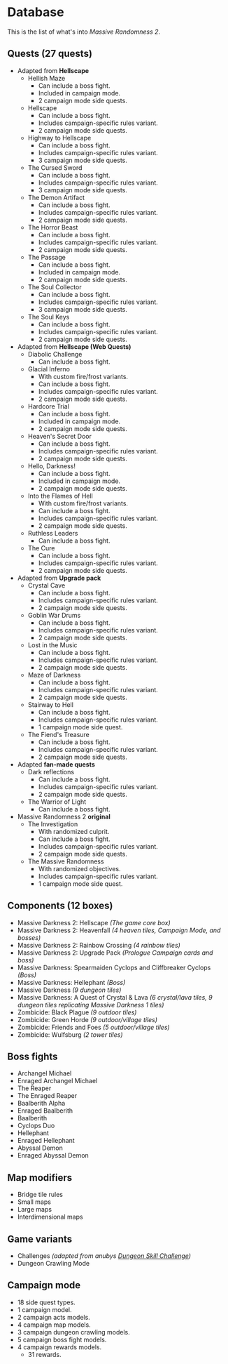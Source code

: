 # Database

This is the list of what's into _Massive Randomness 2_.

## Quests (27 quests)

 * Adapted from **Hellscape**
   * Hellish Maze
     *  Can include a boss fight.
     *  Included in campaign mode.
     *  2 campaign mode side quests.
   * Hellscape
     *  Can include a boss fight.
     *  Includes campaign-specific rules variant.
     *  2 campaign mode side quests.
   * Highway to Hellscape
     *  Can include a boss fight.
     *  Includes campaign-specific rules variant.
     *  3 campaign mode side quests.
   * The Cursed Sword
     *  Can include a boss fight.
     *  Includes campaign-specific rules variant.
     *  3 campaign mode side quests.
   * The Demon Artifact
     *  Can include a boss fight.
     *  Includes campaign-specific rules variant.
     *  2 campaign mode side quests.
   * The Horror Beast
     *  Can include a boss fight.
     *  Includes campaign-specific rules variant.
     *  2 campaign mode side quests.
   * The Passage
     *  Can include a boss fight.
     *  Included in campaign mode.
     *  2 campaign mode side quests.
   * The Soul Collector
     *  Can include a boss fight.
     *  Includes campaign-specific rules variant.
     *  3 campaign mode side quests.
   * The Soul Keys
     *  Can include a boss fight.
     *  Includes campaign-specific rules variant.
     *  2 campaign mode side quests.
 * Adapted from **Hellscape (Web Quests)**
   * Diabolic Challenge
     *  Can include a boss fight.
   * Glacial Inferno
     *  With custom fire/frost variants.
     *  Can include a boss fight.
     *  Includes campaign-specific rules variant.
     *  2 campaign mode side quests.
   * Hardcore Trial
     *  Can include a boss fight.
     *  Included in campaign mode.
     *  2 campaign mode side quests.
   * Heaven's Secret Door
     *  Can include a boss fight.
     *  Includes campaign-specific rules variant.
     *  2 campaign mode side quests.
   * Hello, Darkness!
     *  Can include a boss fight.
     *  Included in campaign mode.
     *  2 campaign mode side quests.
   * Into the Flames of Hell
     *  With custom fire/frost variants.
     *  Can include a boss fight.
     *  Includes campaign-specific rules variant.
     *  2 campaign mode side quests.
   * Ruthless Leaders
     *  Can include a boss fight.
   * The Cure
     *  Can include a boss fight.
     *  Includes campaign-specific rules variant.
     *  2 campaign mode side quests.
 * Adapted from **Upgrade pack**
   * Crystal Cave
     *  Can include a boss fight.
     *  Includes campaign-specific rules variant.
     *  2 campaign mode side quests.
   * Goblin War Drums
     *  Can include a boss fight.
     *  Includes campaign-specific rules variant.
     *  2 campaign mode side quests.
   * Lost in the Music
     *  Can include a boss fight.
     *  Includes campaign-specific rules variant.
     *  2 campaign mode side quests.
   * Maze of Darkness
     *  Can include a boss fight.
     *  Includes campaign-specific rules variant.
     *  2 campaign mode side quests.
   * Stairway to Hell
     *  Can include a boss fight.
     *  Includes campaign-specific rules variant.
     *  1 campaign mode side quest.
   * The Fiend's Treasure
     *  Can include a boss fight.
     *  Includes campaign-specific rules variant.
     *  2 campaign mode side quests.
 * Adapted **fan-made quests**
   * Dark reflections
     *  Can include a boss fight.
     *  Includes campaign-specific rules variant.
     *  2 campaign mode side quests.
   * The Warrior of Light
     *  Can include a boss fight.
 * Massive Randomness 2 **original**
   * The Investigation
     *  With randomized culprit.
     *  Can include a boss fight.
     *  Includes campaign-specific rules variant.
     *  2 campaign mode side quests.
   * The Massive Randomness
     *  With randomized objectives.
     *  Includes campaign-specific rules variant.
     *  1 campaign mode side quest.

## Components (12 boxes)

 * Massive Darkness 2: Hellscape _(The game core box)_
 * Massive Darkness 2: Heavenfall _(4 heaven tiles, Campaign Mode, and bosses)_
 * Massive Darkness 2: Rainbow Crossing _(4 rainbow tiles)_
 * Massive Darkness 2: Upgrade Pack _(Prologue Campaign cards and boss)_
 * Massive Darkness: Spearmaiden Cyclops and Cliffbreaker Cyclops _(Boss)_
 * Massive Darkness: Hellephant _(Boss)_
 * Massive Darkness _(9 dungeon tiles)_
 * Massive Darkness: A Quest of Crystal & Lava _(6 crystal/lava tiles, 9 dungeon tiles replicating Massive Darkness 1 tiles)_
 * Zombicide: Black Plague _(9 outdoor tiles)_
 * Zombicide: Green Horde _(9 outdoor/village tiles)_
 * Zombicide: Friends and Foes _(5 outdoor/village tiles)_
 * Zombicide: Wulfsburg _(2 tower tiles)_

## Boss fights

 * Archangel Michael
 * Enraged Archangel Michael
 * The Reaper
 * The Enraged Reaper
 * Baalberith Alpha
 * Enraged Baalberith
 * Baalberith
 * Cyclops Duo
 * Hellephant
 * Enraged Hellephant
 * Abyssal Demon
 * Enraged Abyssal Demon

## Map modifiers

 * Bridge tile rules
 * Small maps
 * Large maps
 * Interdimensional maps

## Game variants

 * Challenges _(adapted from anubys [Dungeon Skill Challenge](https://boardgamegeek.com/filepage/245223/dungeon-skills-challenge))_
 * Dungeon Crawling Mode

## Campaign mode

 * 18 side quest types.
 * 1 campaign model.
 * 2 campaign acts models.
 * 4 campaign map models.
 * 3 campaign dungeon crawling models.
 * 5 campaign boss fight models.
 * 4 campaign rewards models.
   * 31 rewards.
